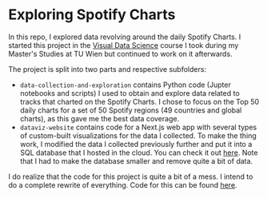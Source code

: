 # Exploring Spotify Charts

In this repo, I explored data revolving around the daily Spotify Charts. I started this project in the [Visual Data Science](https://tiss.tuwien.ac.at/course/courseDetails.xhtml?dswid=9736&dsrid=772&courseNr=186868&semester=2022W) course I took during my Master's Studies at TU Wien but continued to work on it afterwards.

The project is split into two parts and respective subfolders:
 - `data-collection-and-exploration` contains Python code (Jupter notebooks and scripts) I used to obtain and explore data related to tracks that charted on the Spotify Charts. I chose to focus on the Top 50 daily charts for a set of 50 Spotify regions (49 countries and global charts), as this gave me the best data coverage.
 - `dataviz-website` contains code for a Next.js web app with several types of custom-built visualizations for the data I collected. To make the thing work, I modified the data I collected previously further and put it into a SQL database that I hosted in the cloud. You can check it out [here](spotify-charts-viz.vercel.app). Note that I had to make the database smaller and remove quite a bit of data.

I do realize that the code for this project is quite a bit of a mess. I intend to do a complete rewrite of everything. Code for this can be found [here](https://github.com/Sejmou/spotify-charts-analysis).